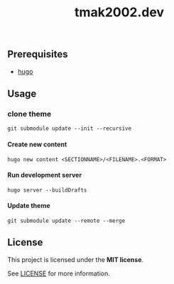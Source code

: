 <div align="center">
  <h1>tmak2002.dev</h1>
</div>
<br />

## Prerequisites
- [hugo](https://gohugo.io/)
## Usage
### clone theme
```
git submodule update --init --recursive
```
#### Create new content
```
hugo new content <SECTIONNAME>/<FILENAME>.<FORMAT>
```
#### Run development server
```
hugo server --buildDrafts
```
#### Update theme
```
git submodule update --remote --merge
```

## License

This project is licensed under the **MIT license**.

See [LICENSE](LICENSE) for more information.
